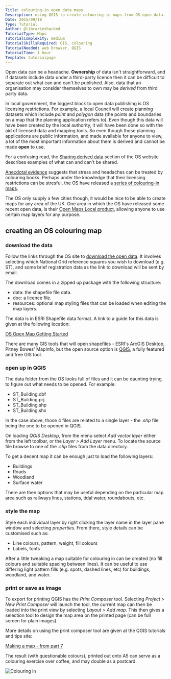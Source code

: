 ```yaml
---
Title: colouring-in open data maps
Description: using QGIS to create colouring-in maps from OS open data.
Date: 2015/09/18
Type: Tutorial
Author: @librarieshacked
TutorialType: Maps
TutorialComplexity: medium
TutorialSkillsRequired: GIS, colouring
TutorialNeeded: web browser, QGIS
TutorialTime: 1 hour
Template: tutorialpage
---
```


Open data can be a headache.  **Ownership** of data isn't straightforward, and if datasets include data under a third-party licence then it can be difficult to separate out what can and can't be published.  Also, data that an organisation may consider themselves to own may be *derived* from third party data.

In local government, the biggest block to open data publishing is OS licensing restrictions.  For example, a local Council will create planning datasets which include *point* and *polygon* data (the points and boundaries on a map that the planning application refers to).  Even though this data will have been created by the local authority, it will have been done so with the aid of licensed data and mapping tools.  So even though those planning applications are public information, and made available for anyone to view, a lot of the most important information about them is derived and cannot be made **open** to use.

For a confusing read, the [Sharing derived data](https://www.ordnancesurvey.co.uk/business-and-government/help-and-support/public-sector/guidance/derived-data-exemptions.html) section of the OS website describes examples of what can and can't be shared.

[Anecdotal evidence](http://www.independent.co.uk/arts-entertainment/art/features/colouring-books-for-adults-how-the-french-are-going-crazy-for-crayolas-9883103.html) suggests that stress and headaches can be treated by colouring books.  Perhaps under the knowledge that their licensing restrictions can be stresful, the OS have released a [series of colouring-in maps](http://www.ordnancesurvey.co.uk/blog/2015/08/maps-join-adult-colouring-in/).

The OS only supply a few cities though, it would be nice to be able to create maps for any area of the UK.  One area in which the OS have released some recent open data, is their [Open Maps Local product](https://www.ordnancesurvey.co.uk/business-and-government/products/os-open-map-local.html), allowing anyone to use certain map layers for any purpose.

## creating an OS colouring map

### download the data

Follow the links through the OS site to [download the open data](https://www.ordnancesurvey.co.uk/opendatadownload/products.html).  It involves selecting which National Grid reference squares you wish to download (e.g. ST), and some brief registration data as the link to download will be sent by email.

The download comes in a zipped up package with the following structure:

- data: the shapefile file data.
- doc: a licence file.
- resources: optional map styling files that can be loaded when editing the map layers.

The data is in ESRI Shapefile data format.   A link to a guide for this data is given at the following location:

[OS Open Map Getting Started](http://www.ordnancesurvey.co.uk/docs/user-guides/os-open-map-local-getting-started-guide.pdf)

There are many GIS tools that will open shapefiles - ESRI's ArcGIS Desktop, Pitney Bowes' MapInfo, but the open source option is [QGIS](http://qgis.org/en/site/), a fully featured and free GIS tool.

### open up in QGIS

The data folder from the OS looks full of files and it can be daunting trying to figure out what needs to be opened.  For example:

- ST_Building.dbf
- ST_Building.prj
- ST_Building.shp
- ST_Building.shx

In the case above, those 4 files are related to a single layer - the *.shp* file being the one to be opened in QGIS.  

On loading *QGIS Desktop*, from the menu select *Add vector layer* either from the left toolbar, or the *Layer > Add Layer* menu.  To locate the source file browse to one of the *.shp* files from the data directory.

To get a decent map it can be enough just to load the following layers:

- Buildings
- Roads
- Woodland
- Surface water

There are then options that may be useful depending on the particular map area such as railways lines, stations, tidal water, roundabouts, etc.

### style the map

Style each individual layer by right clicking the layer name in the layer pane window and selecting *properties*.  From there, style details can be customised such as:

- Line colours, pattern, weight, fill colours
- Labels, fonts
 
After a little tweaking a map suitable for colouring in can be created (no fill colours and suitable spacing between lines).  It can be useful to use differing light pattern fills (e.g. spots, dashed lines, etc) for buildings, woodland, and water.

### print or save as image

To export for printing QGIS has the *Print Composer* tool.  Selecting *Project > New Print Composer* will launch the tool, the current map can then be loaded into the print view by selecting *Layout > Add map*.  This then gives a selection tool to design the map area on the printed page (can be full screen for plain images).

More details on using the print composer tool are given at the QGIS tutorials and tips site:

[Making a map - from part 7](http://www.qgistutorials.com/en/docs/making_a_map.html)

The result (with questionable colours), printed out onto A5 can serve as a colouring exercise over coffee, and may double as a postcard.

<img src="/images/MapColouringInSmall.jpg" class="img-responsive" alt="Colouring in">